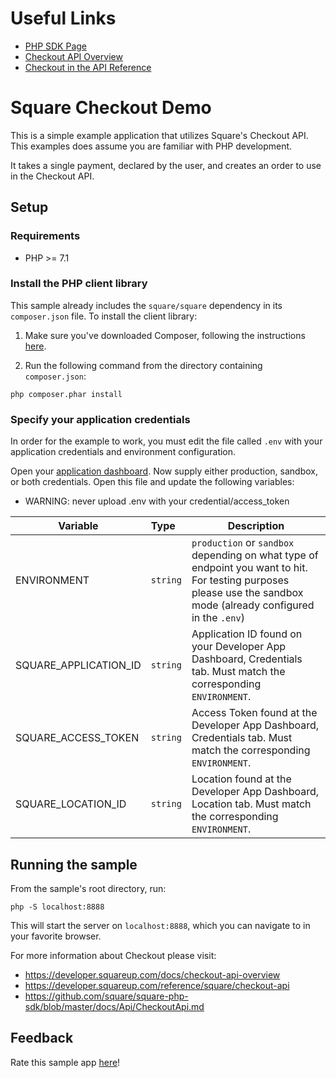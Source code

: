 # Useful Links

* [PHP SDK Page](https://developer.squareup.com/docs/sdks/php)
* [Checkout API Overview](https://developer.squareup.com/docs/checkout-api/what-it-does)
* [Checkout in the API Reference](https://developer.squareup.com/reference/square/checkout-api)

Square Checkout Demo
=========================

This is a simple example application that utilizes Square's Checkout API. This examples does assume you are familiar with PHP development.

It takes a single payment, declared by the user, and creates an order to use in the Checkout API.
## Setup


### Requirements

* PHP >= 7.1

### Install the PHP client library

This sample already includes the `square/square` dependency in its `composer.json`
file. To install the client library:

1. Make sure you've downloaded Composer, following the instructions
[here](https://getcomposer.org/download/).

2. Run the following command from the directory containing `composer.json`:

```
php composer.phar install
```

### Specify your application credentials

In order for the example to work, you must edit the file called `.env` with your application credentials and environment configuration.

Open your [application dashboard](https://developer.squareup.com/). Now supply either production, sandbox, or both credentials. Open this file and update the following variables:
* WARNING: never upload .env with your credential/access_token

| Variable               |  Type    |   Description   |
|------------------------|:---------|-----------------|
| ENVIRONMENT            | `string` | `production` or `sandbox` depending on what type of endpoint you want to hit. For testing purposes please use the sandbox mode (already configured in the `.env`)   |
| SQUARE_APPLICATION_ID  | `string` | Application ID found on your Developer App Dashboard, Credentials tab. Must match the corresponding `ENVIRONMENT`.  |
| SQUARE_ACCESS_TOKEN    | `string` | Access Token found at the Developer App Dashboard, Credentials tab. Must match the corresponding `ENVIRONMENT`.  |
| SQUARE_LOCATION_ID     | `string` | Location found at the Developer App Dashboard, Location tab. Must match the corresponding `ENVIRONMENT`. |

## Running the sample

From the sample's root directory, run:

    php -S localhost:8888

This will start the server on `localhost:8888`, which you can navigate to in your favorite browser.


For more information about Checkout please visit:
* https://developer.squareup.com/docs/checkout-api-overview
* https://developer.squareup.com/reference/square/checkout-api
* https://github.com/square/square-php-sdk/blob/master/docs/Api/CheckoutApi.md

## Feedback
Rate this sample app [here](https://delighted.com/t/Z1xmKSqy)!